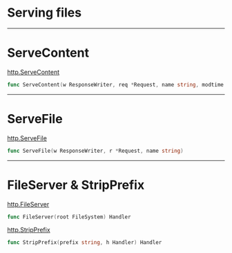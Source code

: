 # Serving files

---

# ServeContent

[http.ServeContent](https://godoc.org/net/http#ServeContent)

```go
func ServeContent(w ResponseWriter, req *Request, name string, modtime time.Time, content io.ReadSeeker)
```

---

# ServeFile

[http.ServeFile](https://godoc.org/net/http#ServeFile)

```go
func ServeFile(w ResponseWriter, r *Request, name string)
```

---

# FileServer & StripPrefix

[http.FileServer](https://godoc.org/net/http#FileServer)

```go
func FileServer(root FileSystem) Handler
```

[http.StripPrefix](https://godoc.org/net/http#StripPrefix)

```go
func StripPrefix(prefix string, h Handler) Handler
```
